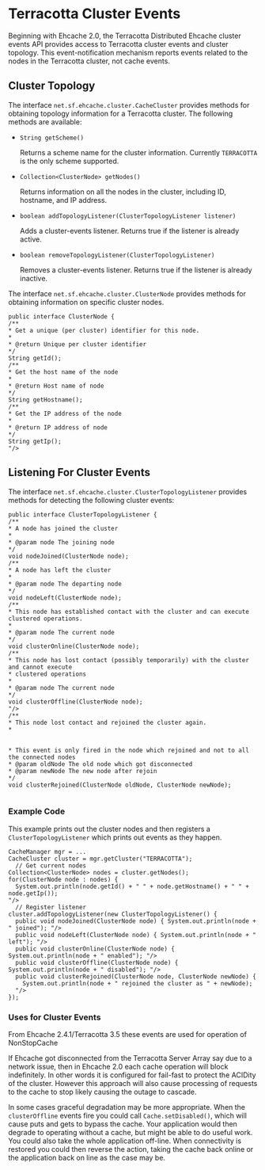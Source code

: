 ---
---
# Terracotta Cluster Events

Beginning with Ehcache 2.0, the Terracotta Distributed Ehcache cluster events API provides access to Terracotta cluster events and cluster topology. This event-notification mechanism reports events related to the nodes in the Terracotta cluster, not cache events.

 

## Cluster Topology
The interface `net.sf.ehcache.cluster.CacheCluster` provides methods for obtaining topology information for a Terracotta cluster.
The following methods are available:

* `String getScheme()`

    Returns a scheme name for the cluster information. Currently `TERRACOTTA` is the only scheme supported.
* `Collection<ClusterNode> getNodes()`

    Returns information on all the nodes in the cluster, including ID, hostname, and IP address.
* `boolean addTopologyListener(ClusterTopologyListener listener)`

    Adds a cluster-events listener. Returns true if the listener is already active.
* `boolean removeTopologyListener(ClusterTopologyListener)`

    Removes a cluster-events listener. Returns true if the listener is already inactive.

The interface `net.sf.ehcache.cluster.ClusterNode` provides methods for obtaining information on specific cluster nodes.

<pre><code>public interface ClusterNode {
/**
* Get a unique (per cluster) identifier for this node.
*
* @return Unique per cluster identifier
*/
String getId();
/**
* Get the host name of the node
*
* @return Host name of node
*/
String getHostname();
/**
* Get the IP address of the node
*
* @return IP address of node
*/
String getIp();
"/>
</code></pre>

## Listening For Cluster Events
The interface `net.sf.ehcache.cluster.ClusterTopologyListener` provides methods for detecting the following cluster events:

<pre><code>public interface ClusterTopologyListener {
/**
* A node has joined the cluster
*
* @param node The joining node
*/
void nodeJoined(ClusterNode node);
/**
* A node has left the cluster
*
* @param node The departing node
*/
void nodeLeft(ClusterNode node);
/**
* This node has established contact with the cluster and can execute clustered operations.
*
* @param node The current node
*/
void clusterOnline(ClusterNode node);
/**
* This node has lost contact (possibly temporarily) with the cluster and cannot execute
* clustered operations
*
* @param node The current node
*/
void clusterOffline(ClusterNode node);
"/>
/**
* This node lost contact and rejoined the cluster again.
* <p />
* This event is only fired in the node which rejoined and not to all the connected nodes
* @param oldNode The old node which got disconnected
* @param newNode The new node after rejoin
*/
void clusterRejoined(ClusterNode oldNode, ClusterNode newNode); 
</code></pre>

### Example Code
This example prints out the cluster nodes and then registers a `ClusterTopologyListener`
which prints out events as they happen.

<pre><code>CacheManager mgr = ...
CacheCluster cluster = mgr.getCluster("TERRACOTTA");
  // Get current nodes
Collection&lt;ClusterNode> nodes = cluster.getNodes();
for(ClusterNode node : nodes) {
  System.out.println(node.getId() + " " + node.getHostname() + " " + node.getIp());
"/>
  // Register listener
cluster.addTopologyListener(new ClusterTopologyListener() {
  public void nodeJoined(ClusterNode node) { System.out.println(node + " joined"); "/>
  public void nodeLeft(ClusterNode node) { System.out.println(node + " left"); "/>
  public void clusterOnline(ClusterNode node) { System.out.println(node + " enabled"); "/>
  public void clusterOffline(ClusterNode node) { System.out.println(node + " disabled"); "/>
  public void clusterRejoined(ClusterNode node, ClusterNode newNode) {
    System.out.println(node + " rejoined the cluster as " + newNode);
  "/>
});
</code></pre>

### Uses for Cluster Events
From Ehcache 2.4.1/Terracotta 3.5 these events are used for operation of NonStopCache

If Ehcache got disconnected from the Terracotta Server Array say due to a network issue,
then in Ehcache 2.0 each cache operation will block indefinitely. In other words it is
configured for fail-fast to protect the ACIDity of the cluster.
However this approach will also cause processing of requests to the cache to stop likely
causing the outage to cascade.

In some cases graceful degradation may be more appropriate.
When the `clusterOffline` events fire you could call `Cache.setDisabled()`,
which will cause puts and gets to bypass the cache. Your application would then degrade
to operating without a cache, but might be able to do useful work.
You could also take the whole application off-line.
When connectivity is restored you could then reverse the action, taking the cache back
online or the application back on line as the case may be.
